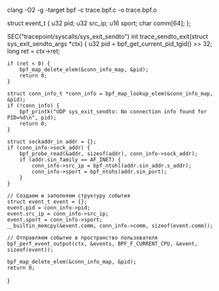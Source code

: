 
clang -O2 -g -target bpf -c trace.bpf.c -o trace.bpf.o

struct event_t {
    u32 pid;
    u32 src_ip;
    u16 sport;
    char comm[64];
};


SEC("tracepoint/syscalls/sys_exit_sendto")
int trace_sendto_exit(struct sys_exit_sendto_args *ctx)
{
    u32 pid = bpf_get_current_pid_tgid() >> 32;
    long ret = ctx->ret;

    if (ret < 0) {
        bpf_map_delete_elem(&conn_info_map, &pid);
        return 0;
    }

    struct conn_info_t *conn_info = bpf_map_lookup_elem(&conn_info_map, &pid);
    if (!conn_info) {
        bpf_printk("UDP sys_exit_sendto: No connection info found for PID=%d\n", pid);
        return 0;
    }

    struct sockaddr_in addr = {};
    if (conn_info->sock_addr) {
        bpf_probe_read(&addr, sizeof(addr), conn_info->sock_addr);
        if (addr.sin_family == AF_INET) {
            conn_info->src_ip = bpf_ntohl(addr.sin_addr.s_addr);
            conn_info->sport = bpf_ntohs(addr.sin_port);
        }
    }

    // Создаем и заполняем структуру события
    struct event_t event = {};
    event.pid = conn_info->pid;
    event.src_ip = conn_info->src_ip;
    event.sport = conn_info->sport;
    __builtin_memcpy(&event.comm, conn_info->comm, sizeof(event.comm));

    // Отправляем событие в пространство пользователя
    bpf_perf_event_output(ctx, &events, BPF_F_CURRENT_CPU, &event, sizeof(event));

    bpf_map_delete_elem(&conn_info_map, &pid);
    return 0;
}















